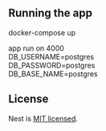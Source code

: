 
## Running the app
docker-compose up

app run on 4000  
DB_USERNAME=postgres  
DB_PASSWORD=postgres  
DB_BASE_NAME=postgres  

## License

Nest is [MIT licensed](LICENSE).
